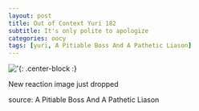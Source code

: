 ```yaml
---
layout: post
title: Out of Context Yuri 182
subtitle: It's only polite to apologize
categories: oocy
tags: [yuri, A Pitiable Boss And A Pathetic Liason]
---
```



!['](https://imgur.com/WJePbPg.png){: .center-block :}

New reaction image just dropped




source: A Pitiable Boss And A Pathetic Liason